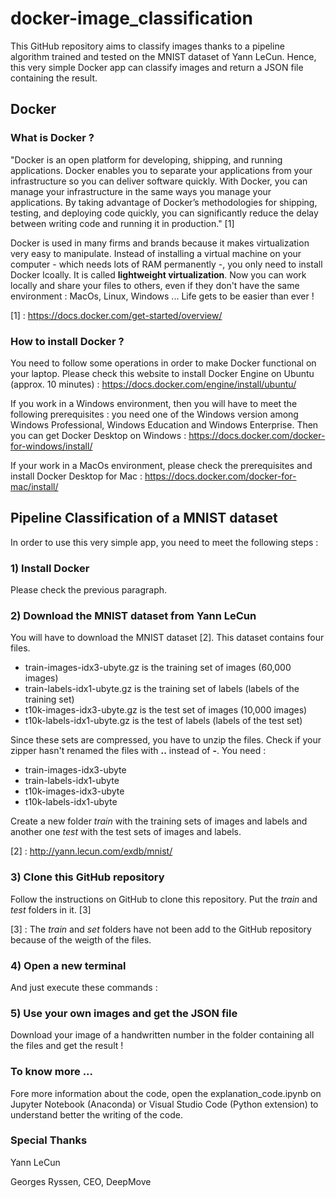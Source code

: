 # docker-image_classification
This GitHub repository aims to classify images thanks to a pipeline algorithm trained and tested on the MNIST dataset of Yann LeCun. Hence, this very simple Docker app can classify images and return a JSON file containing the result. 

## Docker

### What is Docker ?
"Docker is an open platform for developing, shipping, and running applications. Docker enables you to separate your applications from your infrastructure so you can deliver software quickly. With Docker, you can manage your infrastructure in the same ways you manage your applications. By taking advantage of Docker’s methodologies for shipping, testing, and deploying code quickly, you can significantly reduce the delay between writing code and running it in production." [1]

Docker is used in many firms and brands because it makes virtualization very easy to manipulate. Instead of installing a virtual machine on your computer - which needs lots of RAM permanently -, you only need to install Docker lcoally. It is called **lightweight virtualization**. Now you can work locally and share your files to others, even if they don't have the same environment : MacOs, Linux, Windows ... Life gets to be easier than ever !

[1] : https://docs.docker.com/get-started/overview/

### How to install Docker ?
You need to follow some operations in order to make Docker functional on your laptop. Please check this website to install Docker Engine on Ubuntu (approx. 10 minutes) : https://docs.docker.com/engine/install/ubuntu/

If you work in a Windows environment, then you will have to meet the following prerequisites : you need one of the Windows version among Windows Professional, Windows Education and Windows Enterprise. Then you can get Docker Desktop on Windows : https://docs.docker.com/docker-for-windows/install/

If your work in a MacOs environment, please check the prerequisites and install Docker Desktop for Mac : https://docs.docker.com/docker-for-mac/install/

## Pipeline Classification of a MNIST dataset

In order to use this very simple app, you need to meet the following steps :

### 1) Install Docker
Please check the previous paragraph.

### 2) Download the MNIST dataset from Yann LeCun
You will have to download the MNIST dataset [2]. This dataset contains four files.
- train-images-idx3-ubyte.gz is the training set of images (60,000 images)
- train-labels-idx1-ubyte.gz is the training set of labels (labels of the training set)
- t10k-images-idx3-ubyte.gz is the test set of images (10,000 images)
- t10k-labels-idx1-ubyte.gz is the test of labels (labels of the test set)

Since these sets are compressed, you have to unzip the files. Check if your zipper hasn't renamed the files with **..** instead of **-**. You need :
- train-images-idx3-ubyte
- train-labels-idx1-ubyte
- t10k-images-idx3-ubyte
- t10k-labels-idx1-ubyte

Create a new folder *train* with the training sets of images and labels and another one *test* with the test sets of images and labels.

[2] : http://yann.lecun.com/exdb/mnist/

### 3) Clone this GitHub repository
Follow the instructions on GitHub to clone this repository. Put the *train* and *test* folders in it. [3]

[3] : The *train* and *set* folders have not been add to the GitHub repository because of the weigth of the files.

### 4) Open a new terminal 
And just execute these commands :

### 5) Use your own images and get the JSON file
Download your image of a handwritten number in the folder containing all the files and get the result !

### To know more ...
Fore more information about the code, open the explanation_code.ipynb on Jupyter Notebook (Anaconda) or Visual Studio Code (Python extension) to understand better the writing of the code.

### Special Thanks
Yann LeCun

Georges Ryssen, CEO, DeepMove
